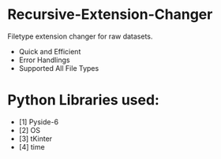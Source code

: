 # Recursive-Extension-Changer
Filetype extension changer for raw datasets.
* Quick and Efficient
* Error Handlings
* Supported All File Types
  

# Python Libraries used:

* [1] Pyside-6
* [2] OS
* [3] tKinter
* [4] time
